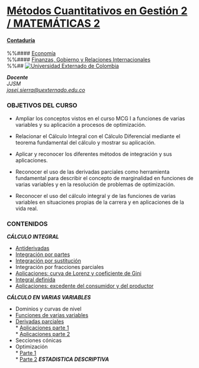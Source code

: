 # [Métodos Cuantitativos en Gestión 2 / MATEMÁTICAS 2](https://twitter.com/Calculo2_UEC)
#### [Contaduría](https://www.uexternado.edu.co/contaduria-publica/)    
%%#### [Economía](https://www.uexternado.edu.co/economia/)    
%%#### [Finanzas, Gobierno y Relaciones Internacionales](https://www.uexternado.edu.co/finanzas-gobierno-y-relaciones-internacionales/)    
%%## [![Universidad Externado de Colombia](https://www.uexternado.edu.co/wp-content/themes/externado_theme/images/logo-uec.svg)](https://www.uexternado.edu.co/)  
 
***Docente***  
*JJSM*  
*josej.sierra@uexternado.edu.co*

### OBJETIVOS DEL CURSO
*	Ampliar los conceptos vistos en el curso MCG I a funciones de varias variables y su aplicación a procesos de optimización.

*	Relacionar el Cálculo Integral con el Cálculo Diferencial mediante el teorema fundamental del cálculo y mostrar su aplicación. 

*	Aplicar y reconocer los diferentes métodos de integración y sus aplicaciones.

*	Reconocer el uso de las derivadas parciales como herramienta fundamental para describir el concepto de marginalidad en funciones de varias variables y en la resolución de problemas de optimización.

*	Reconocer el uso del cálculo integral y de las funciones de varias variables en situaciones propias de la carrera y en aplicaciones de la vida real.

### CONTENIDOS

  ***CÁLCULO INTEGRAL***
  * [Antiderivadas](Antiderivadas.html)
  * [Integración por partes](Integración_por_partes.html)
  * [Integración por sustitución](IntegracionSustitucion.html)
  * Integración por fracciones parciales
  * [Aplicaciones: curva de Lorenz y coeficiente de Gini](Coeficiente_de_Gini.html)
  * [Integral definida](Integral_definida_y_áreas.html)
  * [Aplicaciones: excedente del consumidor y del productor](Excedentes.html)
  
  ***CÁLCULO EN VARIAS VARIABLES***
  * Dominios y curvas de nivel
  * [Funciones de varias variables](Funciones_de_dos_Variables.html)
  * [Derivadas parciales](Derivadas_Parciales.html)  
        * [Aplicaciones parte 1](Derivadas_parciales_Ejercicios_est.html)  
        * [Aplicaciones parte 2](Derivadas_parciales_Ejercicios.html)
  * Secciones cónicas
  * Optimización  
        * [Parte 1](Optimizaciónvv.html)  
        * [Parte 2](Optimizaciónvv_est.html)
  ***ESTADISTICA DESCRIPTIVA***  
  


